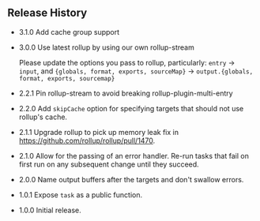 ## Release History

* 3.1.0 Add cache group support

* 3.0.0 Use latest rollup by using our own rollup-stream

  Please update the options you pass to rollup, particularly: `entry` → `input`, and
  `{globals, format, exports, sourceMap}` → `output.{globals, format, exports, sourcemap}`

* 2.2.1 Pin rollup-stream to avoid breaking rollup-plugin-multi-entry

* 2.2.0 Add `skipCache` option for specifying targets that should not use rollup's cache.

* 2.1.1 Upgrade rollup to pick up memory leak fix in https://github.com/rollup/rollup/pull/1470.

* 2.1.0 Allow for the passing of an error handler. Re-run tasks that fail on first run on any
  subsequent change until they succeed.

* 2.0.0 Name output buffers after the targets and don't swallow errors.

* 1.0.1 Expose `task` as a public function.

* 1.0.0 Initial release.
